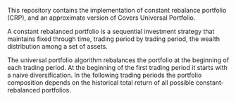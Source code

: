 This repository contains the implementation of constant rebalance portfolio (CRP), and an approximate version of Covers Universal Portfolio.

A constant rebalanced portfolio is a sequential investment strategy that maintains fixed through time, trading period by trading period, the wealth distribution among a set of assets.

The universal portfolio algorithm rebalances the portfolio at the beginning of each trading period. At the beginning of the first trading period it starts with a naive diversification. In the following trading periods the portfolio composition depends on the historical total return of all possible constant-rebalanced portfolios.
